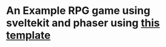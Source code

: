 # An Example RPG game using sveltekit and phaser using [this template](https://github.com/dezashibi/sveltekit-phaser-template)
